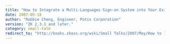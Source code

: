 ```yaml
---
title: "How to Integrate a Multi-Languages Sign-on System into Your Existing Application"
date: 2007-05-18
author: "Robbie Cheng, Engineer, Potix Corporation"
version: "ZK 2.3.1 and later."
category: small-talk
redirect_to: "http://books.zkoss.org/wiki/Small Talks/2007/May/How to Integrate a Multi-Languages Sign-on System into Your Existing Application"
---
```

